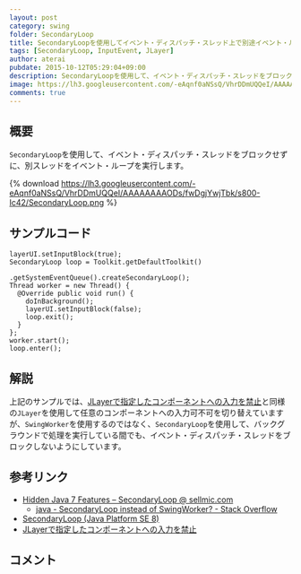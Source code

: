 ```yaml
---
layout: post
category: swing
folder: SecondaryLoop
title: SecondaryLoopを使用してイベント・ディスパッチ・スレッド上で別途イベント・ループを実行する
tags: [SecondaryLoop, InputEvent, JLayer]
author: aterai
pubdate: 2015-10-12T05:29:04+09:00
description: SecondaryLoopを使用して、イベント・ディスパッチ・スレッドをブロックせずに、別スレッドをイベント・ループを実行します。
image: https://lh3.googleusercontent.com/-eAqnf0aNSsQ/VhrDDmUQQeI/AAAAAAAAODs/fwDgjYwjTbk/s800-Ic42/SecondaryLoop.png
comments: true
---
```

## 概要
`SecondaryLoop`を使用して、イベント・ディスパッチ・スレッドをブロックせずに、別スレッドをイベント・ループを実行します。

{% download https://lh3.googleusercontent.com/-eAqnf0aNSsQ/VhrDDmUQQeI/AAAAAAAAODs/fwDgjYwjTbk/s800-Ic42/SecondaryLoop.png %}

## サンプルコード
<pre class="prettyprint"><code>layerUI.setInputBlock(true);
SecondaryLoop loop = Toolkit.getDefaultToolkit()
                            .getSystemEventQueue().createSecondaryLoop();
Thread worker = new Thread() {
  @Override public void run() {
    doInBackground();
    layerUI.setInputBlock(false);
    loop.exit();
  }
};
worker.start();
loop.enter();
</code></pre>

## 解説
上記のサンプルでは、[JLayerで指定したコンポーネントへの入力を禁止](https://ateraimemo.com/Swing/DisableInputLayer.html)と同様の`JLayer`を使用して任意のコンポーネントへの入力可不可を切り替えていますが、`SwingWorker`を使用するのではなく、`SecondaryLoop`を使用して、バックグラウンドで処理を実行している間でも、イベント・ディスパッチ・スレッドをブロックしないようにしています。

## 参考リンク
- [Hidden Java 7 Features – SecondaryLoop @ sellmic.com](http://sellmic.com/blog/2012/02/29/hidden-java-7-features-secondaryloop/)
    - [java - SecondaryLoop instead of SwingWorker? - Stack Overflow](https://stackoverflow.com/questions/10196809/secondaryloop-instead-of-swingworker)
- [SecondaryLoop (Java Platform SE 8)](https://docs.oracle.com/javase/jp/8/docs/api/java/awt/SecondaryLoop.html)
- [JLayerで指定したコンポーネントへの入力を禁止](https://ateraimemo.com/Swing/DisableInputLayer.html)

<!-- dummy comment line for breaking list -->

## コメント
